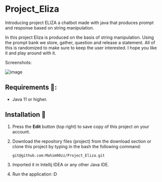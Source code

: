 # Project_Eliza
Introducing project ELIZA a chatbot made with java that produces prompt and response based on string manipulation.

In this project Eliza is produced on the basis of string manipulation. Using the prompt bank we store, gather, question and release a statement. All of this is randomized to make sure to keep the user interested. I hope you like it and play around with it. 

Screenshots:

![image](https://github.com/Mahim00zz/Project_Eliza/assets/87585049/3fdc2471-3d04-4881-9ec7-2d3de01f6f79)

## Requirements 🔧:
* Java 11 or higher.

## Installation 🔌
1. Press the **Edit** button (top right) to save copy of this project on your account.

2. Download the repository files (project) from the download section or clone this project by typing in the bash the following command:

       git@github.com:Mahim00zz/Project_Eliza.git
3. Imported it in Intellij IDEA or any other Java IDE.
4. Run the application :D









